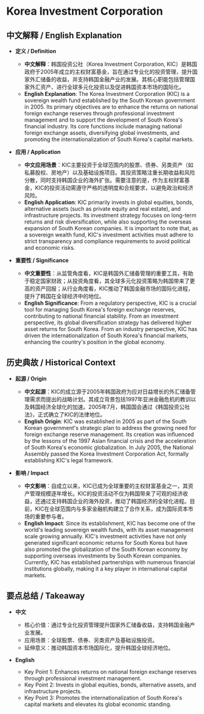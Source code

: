 # Korea Investment Corporation

## 中文解释 / English Explanation

* **定义 / Definition**  
  - **中文解释**：韩国投资公社（Korea Investment Corporation, KIC）是韩国政府于2005年成立的主权财富基金，旨在通过专业化的投资管理，提升国家外汇储备的收益，并支持韩国金融产业的发展。其核心职能包括管理国家外汇资产、进行全球多元化投资以及促进韩国资本市场的国际化。  
  - **English Explanation**: The Korea Investment Corporation (KIC) is a sovereign wealth fund established by the South Korean government in 2005. Its primary objectives are to enhance the returns on national foreign exchange reserves through professional investment management and to support the development of South Korea's financial industry. Its core functions include managing national foreign exchange assets, diversifying global investments, and promoting the internationalization of South Korea's capital markets.

* **应用 / Application**  
  - **中文应用场景**：KIC主要投资于全球范围内的股票、债券、另类资产（如私募股权、房地产）以及基础设施项目。其投资策略注重长期收益和风险分散，同时支持韩国企业的海外扩张。需要注意的是，作为主权财富基金，KIC的投资活动需遵守严格的透明度和合规要求，以避免政治和经济风险。  
  - **English Application**: KIC primarily invests in global equities, bonds, alternative assets (such as private equity and real estate), and infrastructure projects. Its investment strategy focuses on long-term returns and risk diversification, while also supporting the overseas expansion of South Korean companies. It is important to note that, as a sovereign wealth fund, KIC's investment activities must adhere to strict transparency and compliance requirements to avoid political and economic risks.

* **重要性 / Significance**  
  - **中文重要性**：从监管角度看，KIC是韩国外汇储备管理的重要工具，有助于稳定国家财政；从投资角度看，其全球多元化投资策略为韩国带来了更高的资产回报；从行业角度看，KIC推动了韩国金融市场的国际化进程，提升了韩国在全球经济中的地位。  
  - **English Significance**: From a regulatory perspective, KIC is a crucial tool for managing South Korea's foreign exchange reserves, contributing to national financial stability. From an investment perspective, its global diversification strategy has delivered higher asset returns for South Korea. From an industry perspective, KIC has driven the internationalization of South Korea's financial markets, enhancing the country's position in the global economy.

## 历史典故 / Historical Context

* **起源 / Origin**  
  - **中文起源**：KIC的成立源于2005年韩国政府为应对日益增长的外汇储备管理需求而提出的战略计划。其成立背景包括1997年亚洲金融危机的教训以及韩国经济全球化的加速。2005年7月，韩国国会通过《韩国投资公社法》，正式确立了KIC的法律地位。  
  - **English Origin**: KIC was established in 2005 as part of the South Korean government's strategic plan to address the growing need for foreign exchange reserve management. Its creation was influenced by the lessons of the 1997 Asian financial crisis and the acceleration of South Korea's economic globalization. In July 2005, the National Assembly passed the Korea Investment Corporation Act, formally establishing KIC's legal framework.

* **影响 / Impact**  
  - **中文影响**：自成立以来，KIC已成为全球重要的主权财富基金之一，其资产管理规模逐年增长。KIC的投资活动不仅为韩国带来了可观的经济收益，还通过支持韩国企业的海外投资，推动了韩国经济的全球化进程。目前，KIC在全球范围内与多家金融机构建立了合作关系，成为国际资本市场的重要参与者。  
  - **English Impact**: Since its establishment, KIC has become one of the world's leading sovereign wealth funds, with its asset management scale growing annually. KIC's investment activities have not only generated significant economic returns for South Korea but have also promoted the globalization of the South Korean economy by supporting overseas investments by South Korean companies. Currently, KIC has established partnerships with numerous financial institutions globally, making it a key player in international capital markets.

## 要点总结 / Takeaway

* **中文**  
  - 核心价值：通过专业化投资管理提升国家外汇储备收益，支持韩国金融产业发展。  
  - 应用场景：全球股票、债券、另类资产及基础设施投资。  
  - 延伸意义：推动韩国资本市场国际化，提升韩国全球经济地位。

* **English**  
  - Key Point 1: Enhances returns on national foreign exchange reserves through professional investment management.  
  - Key Point 2: Invests in global equities, bonds, alternative assets, and infrastructure projects.  
  - Key Point 3: Promotes the internationalization of South Korea's capital markets and elevates its global economic standing.